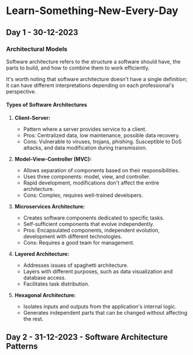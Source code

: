 # Learn-Something-New-Every-Day

## Day 1 - 30-12-2023

### Architectural Models

Software architecture refers to the structure a software should have, the parts to build, and how to combine them to work efficiently.

It's worth noting that software architecture doesn't have a single definition; it can have different interpretations depending on each professional's perspective.

#### Types of Software Architectures

1. **Client-Server:**
   - Pattern where a server provides service to a client.
   - Pros: Centralized data, low maintenance, possible data recovery.
   - Cons: Vulnerable to viruses, trojans, phishing. Susceptible to DoS attacks, and data modification during transmission.

2. **Model-View-Controller (MVC):**
   - Allows separation of components based on their responsibilities.
   - Uses three components: model, view, and controller.
   - Rapid development, modifications don't affect the entire architecture.
   - Cons: Complex, requires well-trained developers.

3. **Microservices Architecture:**
   - Creates software components dedicated to specific tasks.
   - Self-sufficient components that evolve independently.
   - Pros: Encapsulated components, independent evolution, development with different technologies.
   - Cons: Requires a good team for management.

4. **Layered Architecture:**
   - Addresses issues of spaghetti architecture.
   - Layers with different purposes, such as data visualization and database access.
   - Facilitates task distribution.

5. **Hexagonal Architecture:**
   - Isolates inputs and outputs from the application's internal logic.
   - Generates independent parts that can be changed without affecting the rest.

## Day 2 - 31-12-2023 - Software Architecture Patterns
